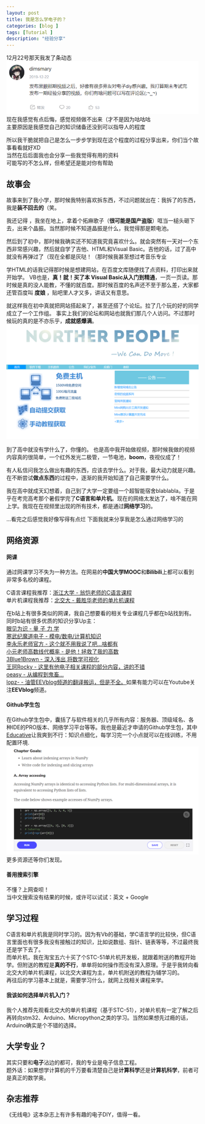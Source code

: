 ```yaml
---
layout: post
title: 我是怎么学电子的？
categories: [blog ]
tags: [Tutorial ]
description: "经验分享"
---
```

12月22号那天我发了条动态
![](/img/tail/post_dt.png)
现在我感觉有点后悔，感觉视频做不出来（才不是因为咕咕咕  
主要原因是我感觉自己的知识储备还没到可以指导人的程度  

所以我干脆就把自己是怎么一步步学到现在这个程度的过程分享出来，你们当个故事看看就好XD  
当然在后后面我也会分享一些我觉得有用的资料  
可能写的不怎么样，但希望还是能对你有帮助  
## 故事会
故事来到了我小学，那时候我特别喜欢拆东西，不过问题就出在：我拆了的东西，我是**装不回去的**（笑。

我还记得 ，我坐在地上，拿着个拓麻歌子（**很可能是国产盗版**）哐当一槌头砸下去，出来个晶振。当然那时候不知道晶振是什么，我觉得那是颗电池。

然后到了初中，那时候我确实还不知道我究竟喜欢什么。就会突然有一天对一个东西非常感兴趣，然后就自学了吉他、HTML和Visual Basic。吉他的话，过了高中就没有再弹过了（现在全都是灰哒！（那时候我甚至想过考音乐专业

学HTML的话我记得那时候是想建网站，在百度文库随便找了点资料，打印出来就开始学。
VB也是，**真！就！**买了本 Visual Basic从**入门到精通**，一页一页读。那时候是真的没人能教，不懂的就百度。那时候百度的名声还不至于那么差，大家都还管百度叫 **度娘** ，贴吧里人才又多，讲话又有意思。

就这样我在初中真就把网站搭起来了，甚至还搭了个论坛。拉了几个玩的好的同学成立了一个工作组。
事实上我们的论坛和网站也就我们那几个人访问。不过那时候玩的真的是不亦乐乎，**成就感爆满**。
![](/img/tail/np.png)

到了高中就没有学什么了，你懂的。
也是高中我开始做视频，那时候我做的视频内容真的很简单，一个红外发光二极管，一节电池，**boom**，夜视仪成了！

有人私信问我怎么做出有趣的东西，应该去学什么。对于我，最大动力就是兴趣。在不断尝试**做点东西**的过程中，逐渐的我开始知道了自己需要学什么。

我在高中就成天幻想着，自己到了大学一定要组一个超智能宿舍blablabla。于是乎在考完高考那个暑假学完了**C语言和单片机**。现在的网络太发达了，啥不能在网上学。我现在在视频里出现的所有技术，都是通过**网络学习**的。

...看完之后感觉我好像写得有点烂 下面我就来分享我是怎么通过网络学习的
## 网络资源
#### 网课
通过网课学习不失为一种方法。在网易的**中国大学MOOC**和**Bilibili**上都可以看到非常多名校的课程。

C语言课程我推荐：[浙江大学 - 翁恺老师的C语言课程](https://www.bilibili.com/video/av15267247 "翁恺老师的C语言课程")  
单片机课程我推荐：[北交大 - 戴胜华老师的单片机课程](https://www.bilibili.com/video/av44807842?from=search&seid=14621382390702406514 "北交大 - 戴胜华老师的单片机课程")  

在b站上有很多类似的网课，我自己想要看的相关专业课程几乎都在b站找到有。  
同时b站有很多优质的知识分享Up主：  
[眼见为识 - 量 子 力 学](https://space.bilibili.com/430948380/ "眼见为识 - 量 子 力 学")  
[寒武纪魔道电子 - 模电/数电/计算机知识](https://space.bilibili.com/332189648/ "寒武纪魔道电子 - 模电/数电/计算机知识")  
[李永乐老师官方 - 这个就不用我说了吧...啥都有](https://space.bilibili.com/9458053/ "李永乐老师官方 - 这个就不用我说了吧...啥都有")  
[小元老师高数线代概率 - 是他！拯救了我的高数](https://space.bilibili.com/74434623/ "小元老师高数线代概率 - 是他！拯救了我的高数")  
[3Blue1Brown - 深入浅出 将数学可视化](https://space.bilibili.com/88461692/ "3Blue1Brown - 深入浅出 将数学可视化")  
[王珂Rocky - 这里有他电子相关课程的部分内容，讲的不错](https://space.bilibili.com/95257211/ "王珂Rocky - 这里有他电子相关课程的部分内容，讲的不错")  
[oeasy - 从编程到鬼畜...](https://space.bilibili.com/2884629/ "oeasy - 从编程到鬼畜...")  
[lopz- - 油管EEVblog频道的翻译搬运，但是不全。](https://space.bilibili.com/331325599/ "lopz- - 油管EEVblog频道的翻译搬运，但是不全。")如果有能力可以在Youtube关注**EEVblog**频道。  

#### Github学生包
在Github学生包中，囊括了与软件相关的几乎所有内容：服务器、顶级域名、各种IDE的PRO版本、网络学习平台等等。我也是最近才申请的Github学生包，其中[Educative](https://www.educative.io/learn "Educative")让我爽到不行：知识点细化，每学习完一个小点就可以在线训练，不用配置环境.  
![](/img/tail/creative.png)
更多资源还等你们发现。

#### 善用搜索引擎
不懂？上网查呗！  
当中文搜索没有结果的时候，或许可以试试：英文 + Google 

## 学习过程
C语言和单片机我是同时学习的。因为有Vb的基础，学C语言学的比较快，但C语言里面也有很多我没有接触过的知识，比如说数组、指针、链表等等，不过最终我还是学下去了。  
而单片机，我在淘宝五六十买了个STC-51单片机开发板，就跟着附送的教程开始学。但附送的教程是**真的不行**，单单将如何操作而没有深入原理。于是乎我转向看北交大的单片机课程，以北交大课程为主，单片机附送的教程为辅学习的。  
再往后的学习基本上就是，需要学习什么，就网上找相关课程来学。
#### 我该如何选择单片机入门？
我个人推荐先观看北交大的单片机课程（基于STC-51），对单片机有一定了解之后再转向stm32、Arduino、Micropython之类的学习。当然如果想先过瘾的话，Arduino确实是个不错的选择。
## 大学专业？
其实只要和**电子**沾边的都可，我的专业是电子信息工程。  
题外话：如果想学计算机的千万要看清楚自己是**计算科学**还是**计算机科学**，前者可是真正的数学奥。
## 杂志推荐
《无线电》这本杂志上有许多有趣的电子DIY，值得一看。